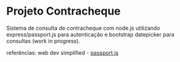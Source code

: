 # Projeto Contracheque
Sistema de consulta de contracheque com node.js utilizando express/passport.js para autenticação e bootstrap datepicker para consultas (work in progress).


referências: web dev simplified - [passport.js](https://www.youtube.com/watch?v=-RCnNyD0L-s&t=1773)
